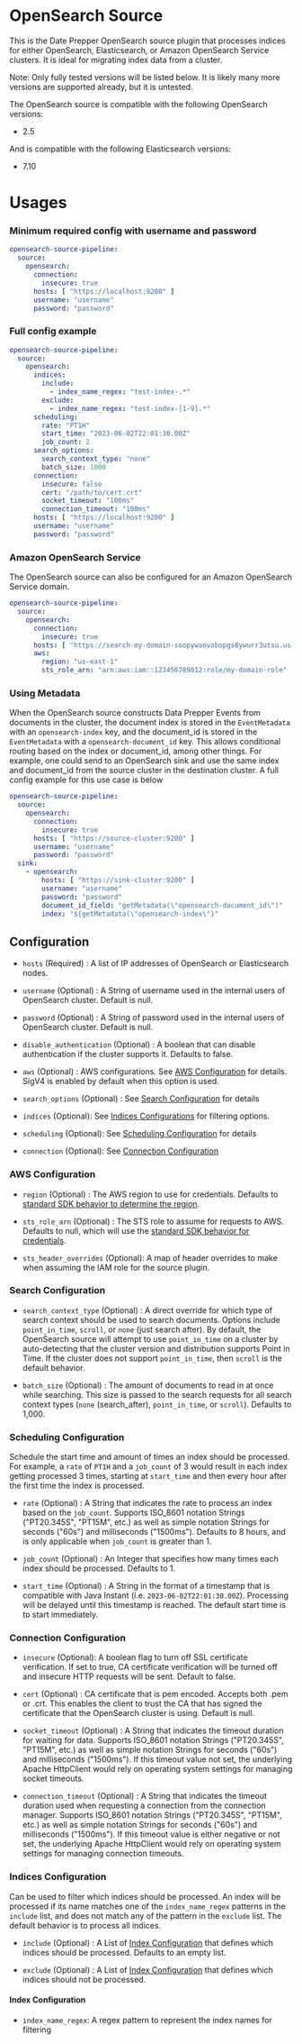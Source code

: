 # OpenSearch Source

This is the Date Prepper OpenSearch source plugin that processes indices for either OpenSearch, Elasticsearch, 
or Amazon OpenSearch Service clusters. It is ideal for migrating index data from a cluster.

Note: Only fully tested versions will be listed below. It is likely many more versions are supported already, but it is untested.

The OpenSearch source is compatible with the following OpenSearch versions:
* 2.5

And is compatible with the following Elasticsearch versions:
* 7.10

# Usages

### Minimum required config with username and password

```yaml
opensearch-source-pipeline:
  source:
    opensearch:
      connection:
        insecure: true
      hosts: [ "https://localhost:9200" ]
      username: "username"
      password: "password"
```

### Full config example

```yaml
opensearch-source-pipeline:
  source:
    opensearch:
      indices:
        include:
          - index_name_regex: "test-index-.*"
        exclude:
          - index_name_regex: "test-index-[1-9].*"
      scheduling:
        rate: "PT1H"
        start_time: "2023-06-02T22:01:30.00Z"
        job_count: 2
      search_options:
        search_context_type: "none"
        batch_size: 1000
      connection:
        insecure: false
        cert: "/path/to/cert.crt"
        socket_timeout: "100ms"
        connection_timeout: "100ms"
      hosts: [ "https://localhost:9200" ]
      username: "username"
      password: "password"
```

### Amazon OpenSearch Service

The OpenSearch source can also be configured for an Amazon OpenSearch Service domain.

```yaml
opensearch-source-pipeline:
  source:
    opensearch:
      connection:
        insecure: true
      hosts: [ "https://search-my-domain-soopywaovobopgs8ywurr3utsu.us-east-1.es.amazonaws.com" ]
      aws:
        region: "us-east-1"
        sts_role_arn: "arn:aws:iam::123456789012:role/my-domain-role"
```

### Using Metadata

When the OpenSearch source constructs Data Prepper Events from documents in the cluster, the 
document index is stored in the `EventMetadata` with an `opensearch-index` key, and the document_id is 
stored in the `EventMetadata` with a `opensearch-document_id` key. This allows conditional routing based on the index or document_id, 
among other things. For example, one could send to an OpenSearch sink and use the same index and document_id from the source cluster in 
the destination cluster. A full config example for this use case is below

```yaml
opensearch-source-pipeline:
  source:
    opensearch:
      connection:
        insecure: true
      hosts: [ "https://source-cluster:9200" ]
      username: "username"
      password: "password"
  sink:
    - opensearch:
        hosts: [ "https://sink-cluster:9200" ]
        username: "username"
        password: "password"
        document_id_field: "getMetadata(\"opensearch-document_id\")"
        index: "${getMetadata(\"opensearch-index\"}"
```

## Configuration

- `hosts` (Required) : A list of IP addresses of OpenSearch or Elasticsearch nodes.


- `username` (Optional) : A String of username used in the internal users of OpenSearch cluster. Default is null. 


- `password` (Optional) : A String of password used in the internal users of OpenSearch cluster. Default is null.


- `disable_authentication` (Optional) : A boolean that can disable authentication if the cluster supports it. Defaults to false.


- `aws` (Optional) : AWS configurations. See [AWS Configuration](#aws_configuration) for details. SigV4 is enabled by default when this option is used.


- `search_options` (Optional) : See [Search Configuration](#search_configuration) for details


- `indices` (Optional): See [Indices Configurations](#indices_configuration) for filtering options.


- `scheduling` (Optional): See [Scheduling Configuration](#scheduling_configuration) for details


- `connection` (Optional): See [Connection Configuration](#connection_configuration)

### <a name="aws_configuration">AWS Configuration</a>

* `region` (Optional) : The AWS region to use for credentials. Defaults to [standard SDK behavior to determine the region](https://docs.aws.amazon.com/sdk-for-java/latest/developer-guide/region-selection.html).


* `sts_role_arn` (Optional) : The STS role to assume for requests to AWS. Defaults to null, which will use the [standard SDK behavior for credentials](https://docs.aws.amazon.com/sdk-for-java/latest/developer-guide/credentials.html).


* `sts_header_overrides` (Optional): A map of header overrides to make when assuming the IAM role for the source plugin.

### <a name="search_configuration">Search Configuration</a>

* `search_context_type` (Optional) : A direct override for which type of search context should be used to search documents.
  Options include `point_in_time`, `scroll`, or `none` (just search after).
  By default, the OpenSearch source will attempt to use `point_in_time` on a cluster by auto-detecting that the cluster version and distribution 
supports Point in Time. If the cluster does not support `point_in_time`, then `scroll` is the default behavior.


* `batch_size` (Optional) : The amount of documents to read in at once while searching. 
This size is passed to the search requests for all search context types (`none` (search_after), `point_in_time`, or `scroll`).
Defaults to 1,000.

### <a name="scheduling_configuration">Scheduling Configuration</a>

Schedule the start time and amount of times an index should be processed. For example, 
a `rate` of `PT1H` and a `job_count` of 3 would result in each index getting processed 3 times, starting at `start_time` 
and then every hour after the first time the index is processed.

* `rate` (Optional) : A String that indicates the rate to process an index based on the `job_count`. 
Supports ISO_8601 notation Strings ("PT20.345S", "PT15M", etc.) as well as simple notation Strings for seconds ("60s") and milliseconds ("1500ms").
Defaults to 8 hours, and is only applicable when `job_count` is greater than 1.



* `job_count` (Optional) : An Integer that specifies how many times each index should be processed. Defaults to 1.



* `start_time` (Optional) : A String in the format of a timestamp that is compatible with Java Instant (i.e. `2023-06-02T22:01:30.00Z`). 
Processing will be delayed until this timestamp is reached. The default start time is to start immediately.

### <a name="connection_configuration">Connection Configuration</a>

* `insecure` (Optional): A boolean flag to turn off SSL certificate verification. If set to true, CA certificate verification will be turned off and insecure HTTP requests will be sent. Default to false.


* `cert` (Optional) : CA certificate that is pem encoded. Accepts both .pem or .crt. This enables the client to trust the CA that has signed the certificate that the OpenSearch cluster is using. Default is null.


* `socket_timeout` (Optional) : A String that indicates the timeout duration for waiting for data. Supports ISO_8601 notation Strings ("PT20.345S", "PT15M", etc.) as well as simple notation Strings for seconds ("60s") and milliseconds ("1500ms"). If this timeout value not set, the underlying Apache HttpClient would rely on operating system settings for managing socket timeouts.


* `connection_timeout` (Optional) : A String that indicates the timeout duration used when requesting a connection from the connection manager. Supports ISO_8601 notation Strings ("PT20.345S", "PT15M", etc.) as well as simple notation Strings for seconds ("60s") and milliseconds ("1500ms"). If this timeout value is either negative or not set, the underlying Apache HttpClient would rely on operating system settings for managing connection timeouts.

### <a name="indices_configuration">Indices Configuration</a>

Can be used to filter which indices should be processed. 
An index will be processed if its name matches one of the `index_name_regex`
patterns in the `include` list, and does not match any of the pattern in the `exclude` list.
The default behavior is to process all indices.

* `include` (Optional) : A List of [Index Configuration](#index_configuration) that defines which indices should be processed. Defaults to an empty list.


* `exclude` (Optional) : A List of [Index Configuration](#index_configuration) that defines which indices should not be processed.

#### <a name="index_configuration">Index Configuration</a>

* `index_name_regex`: A regex pattern to represent the index names for filtering
